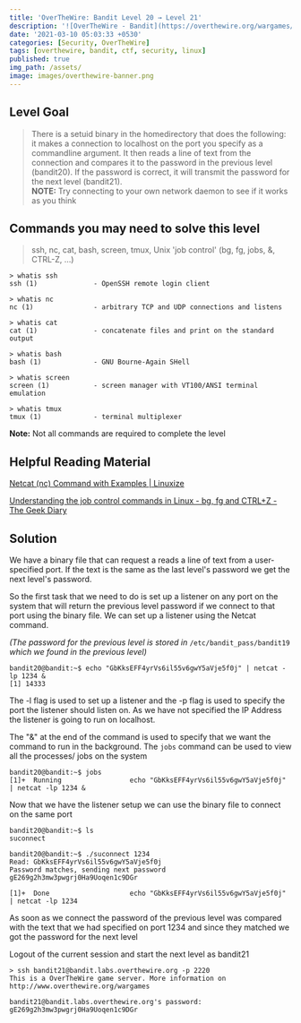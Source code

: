 ```yaml
---
title: 'OverTheWire: Bandit Level 20 → Level 21'
description: '![OverTheWire - Bandit](https://overthewire.org/wargames/bandit/bandit21.html)'
date: '2021-03-10 05:03:33 +0530'
categories: [Security, OverTheWire]
tags: [overthewire, bandit, ctf, security, linux]
published: true
img_path: /assets/
image: images/overthewire-banner.png
---
```


## Level Goal

> There is a setuid binary in the homedirectory that does the following: it makes a connection to localhost on the port you specify as a commandline argument. It then reads a line of text from the connection and compares it to the password in the previous level (bandit20). If the password is correct, it will transmit the password for the next level (bandit21).  
> **NOTE:** Try connecting to your own network daemon to see if it works as you think

## Commands you may need to solve this level

> ssh, nc, cat, bash, screen, tmux, Unix 'job control' (bg, fg, jobs, &, CTRL-Z, …)

```
> whatis ssh  
ssh (1)              - OpenSSH remote login client

> whatis nc  
nc (1)               - arbitrary TCP and UDP connections and listens

> whatis cat  
cat (1)              - concatenate files and print on the standard output

> whatis bash  
bash (1)             - GNU Bourne-Again SHell

> whatis screen  
screen (1)           - screen manager with VT100/ANSI terminal emulation

> whatis tmux  
tmux (1)             - terminal multiplexer
```

**Note:** Not all commands are required to complete the level

## Helpful Reading Material

[Netcat (nc) Command with Examples \| Linuxize](https://linuxize.com/post/netcat-nc-command-with-examples/)

[Understanding the job control commands in Linux - bg, fg and CTRL+Z - The Geek Diary](https://www.thegeekdiary.com/understanding-the-job-control-commands-in-linux-bg-fg-and-ctrlz/)

## Solution

We have a binary file that can request a reads a line of text from a user-specified port. If the text is the same as the last level's password we get the next level's password.

So the first task that we need to do is set up a listener on any port on the system that will return the previous level password if we connect to that port using the binary file. We can set up a listener using the Netcat command.

_(The password for the previous level is stored in_ `/etc/bandit_pass/bandit19` _which we found in the previous level)_

```
bandit20@bandit:~$ echo "GbKksEFF4yrVs6il55v6gwY5aVje5f0j" | netcat -lp 1234 &  
[1] 14333
```

The -l flag is used to set up a listener and the -p flag is used to specify the port the listener should listen on. As we have not specified the IP Address the listener is going to run on localhost.

The "&" at the end of the command is used to specify that we want the command to run in the background. The `jobs` command can be used to view all the processes/ jobs on the system

```
bandit20@bandit:~$ jobs  
[1]+  Running                 echo "GbKksEFF4yrVs6il55v6gwY5aVje5f0j" | netcat -lp 1234 &
```

Now that we have the listener setup we can use the binary file to connect on the same port

```
bandit20@bandit:~$ ls  
suconnect

bandit20@bandit:~$ ./suconnect 1234  
Read: GbKksEFF4yrVs6il55v6gwY5aVje5f0j  
Password matches, sending next password  
gE269g2h3mw3pwgrj0Ha9Uoqen1c9DGr  

[1]+  Done                    echo "GbKksEFF4yrVs6il55v6gwY5aVje5f0j" | netcat -lp 1234
```

As soon as we connect the password of the previous level was compared with the text that we had specified on port 1234 and since they matched we got the password for the next level

Logout of the current session and start the next level as bandit21

```
> ssh bandit21@bandit.labs.overthewire.org -p 2220
This is a OverTheWire game server. More information on http://www.overthewire.org/wargames

bandit21@bandit.labs.overthewire.org's password: gE269g2h3mw3pwgrj0Ha9Uoqen1c9DGr
```